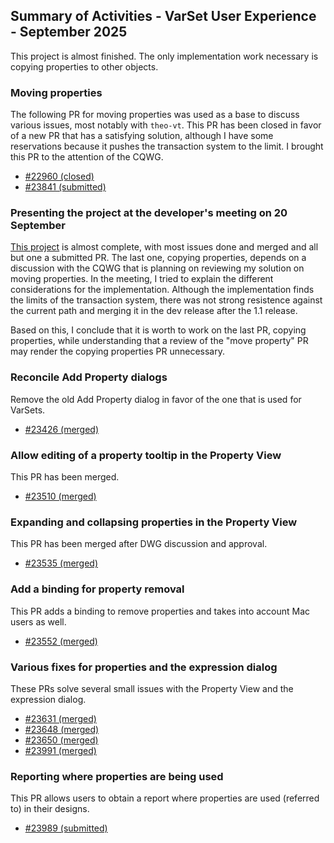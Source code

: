 ## Summary of Activities - VarSet User Experience - September 2025

This project is almost finished.  The only implementation work necessary is
copying properties to other objects.

### Moving properties

The following PR for moving properties was used as a base to discuss various
issues, most notably with `theo-vt`.  This PR has been closed in favor of a new
PR that has a satisfying solution, although I have some reservations because it
pushes the transaction system to the limit.  I brought this PR to the attention
of the CQWG.

- [#22960 (closed)](https://github.com/FreeCAD/FreeCAD/pull/22960)
- [#23841 (submitted)](https://github.com/FreeCAD/FreeCAD/pull/23841)


### Presenting the project at the developer's meeting on 20 September

[This project](https://github.com/orgs/FreeCAD/projects/30) is almost complete,
with most issues done and merged and all but one a submitted PR.  The last one,
copying properties, depends on a discussion with the CQWG that is planning on
reviewing my solution on moving properties.  In the meeting, I tried to explain
the different considerations for the implementation.  Although the
implementation finds the limits of the transaction system, there was not strong
resistence against the current path and merging it in the dev release after the
1.1 release.

Based on this, I conclude that it is worth to work on the last PR, copying
properties, while understanding that a review of the "move property" PR may
render the copying properties PR unnecessary.

### Reconcile Add Property dialogs

Remove the old Add Property dialog in favor of the one that is used for
VarSets.

- [#23426 (merged)](https://github.com/FreeCAD/FreeCAD/pull/23426)


### Allow editing of a property tooltip in the Property View

This PR has been merged.

- [#23510 (merged)](https://github.com/FreeCAD/FreeCAD/pull/23510)

### Expanding and collapsing properties in the Property View

This PR has been merged after DWG discussion and approval.

- [#23535 (merged)](https://github.com/FreeCAD/FreeCAD/pull/23535)

### Add a binding for property removal

This PR adds a binding to remove properties and takes into account Mac users as well.

- [#23552 (merged)](https://github.com/FreeCAD/FreeCAD/pull/23552)

### Various fixes for properties and the expression dialog

These PRs solve several small issues with the Property View and the expression dialog.

- [#23631 (merged)](https://github.com/FreeCAD/FreeCAD/pull/23631)
- [#23648 (merged)](https://github.com/FreeCAD/FreeCAD/pull/23648)
- [#23650 (merged)](https://github.com/FreeCAD/FreeCAD/pull/23650)
- [#23991 (merged)](https://github.com/FreeCAD/FreeCAD/pull/23991)


### Reporting where properties are being used

This PR allows users to obtain a report where properties are used (referred to)
in their designs.

- [#23989 (submitted)](https://github.com/FreeCAD/FreeCAD/pull/23989)
